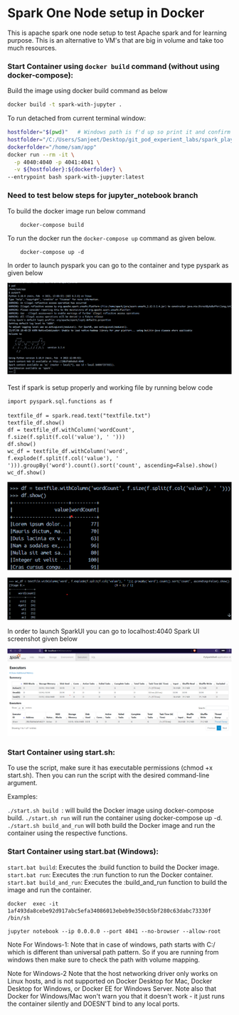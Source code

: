 # Spark One Node setup in Docker

This is apache spark one node setup to test Apache spark and for learning purpose. This is an alternative to VM's that 
are big in volume and take too much resources. 



### Start Container using `docker build` command (without using docker-compose):
 Build the image using docker build command as below
```bash
docker build -t spark-with-jupyter .
```

To run detached from current terminal window:
```bash
hostfolder="$(pwd)"   # Windows path is f'd up so print it and confirm before proceeding
hostfolder="/C:/Users/Sanjeet/Desktop/git_pod_experient_labs/spark_playground/spark-single-node/app"
dockerfolder="/home/sam/app"
docker run --rm -it \
  -p 4040:4040 -p 4041:4041 \
  -v ${hostfolder}:${dockerfolder} \
--entrypoint bash spark-with-jupyter:latest
```




### Need to test below steps for jupyter_notebook branch

To build the docker image run below command
```
    docker-compose build
```

To run the docker run the `docker-compose up` command as given below. 
```
    docker-compose up -d
```

In order to launch pyspark you can go to the container and type pyspark as given below

![pyspark_terminal](resources/terminal.png)


Test if spark is setup properly and working file by running below code

```
import pyspark.sql.functions as f

textfile_df = spark.read.text("textfile.txt")
textfile_df.show()
df = textfile_df.withColumn('wordCount', f.size(f.split(f.col('value'), ' ')))
df.show()
wc_df = textfile_df.withColumn('word', f.explode(f.split(f.col('value'), ' '))).groupBy('word').count().sort('count', ascending=False).show()
wc_df.show()
```

![word_count](resources/word_count.png)


![word_frequency_count](resources/word_frequency_count.png)


In order to launch SparkUI you can go to localhost:4040
Spark UI screenshot given below

![spark_ui](resources/spark_ui.png)





### Start Container using start.sh:
To use the script, make sure it has executable permissions (chmod +x start.sh). Then you can run the script with the desired command-line argument.

Examples:

```./start.sh build ```: will build the Docker image using docker-compose build.
```./start.sh run``` will run the container using docker-compose up -d.
```./start.sh build_and_run``` will both build the Docker image and run the container using the respective functions.


### Start Container using start.bat (Windows):
```start.bat build```: Executes the :build function to build the Docker image.
```start.bat run```: Executes the :run function to run the Docker container.
```start.bat build_and_run```: Executes the :build_and_run function to build the image and run the container.





```
docker  exec -it 1af493da8cebe92d917abc5efa34086013ebeb9e350cb5bf280c63dabc73330f /bin/sh
```

```
jupyter notebook --ip 0.0.0.0 --port 4041 --no-browser --allow-root
```

Note For Windows-1:
Note that in case of windows, path starts with C:/ which is different than universal path pattern. 
So if you are running from windows then make sure to check the path with volume mapping. 

Note for Windows-2
Note that the host networking driver only works on Linux hosts, and is not supported on Docker Desktop for Mac,
Docker Desktop for Windows, or Docker EE for Windows Server.
Note also that Docker for Windows/Mac won't warn you that it doesn't work - it just runs the container silently 
and DOESN'T bind to any local ports.



